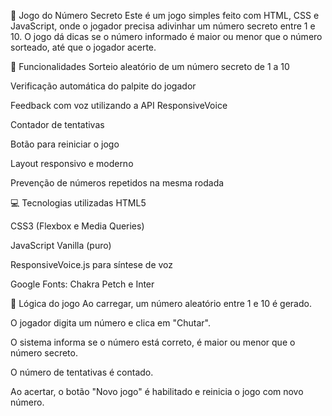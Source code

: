 🎯 Jogo do Número Secreto
Este é um jogo simples feito com HTML, CSS e JavaScript, onde o jogador precisa adivinhar um número secreto entre 1 e 10. O jogo dá dicas se o número informado é maior ou menor que o número sorteado, até que o jogador acerte.


📌 Funcionalidades
Sorteio aleatório de um número secreto de 1 a 10

Verificação automática do palpite do jogador

Feedback com voz utilizando a API ResponsiveVoice

Contador de tentativas

Botão para reiniciar o jogo

Layout responsivo e moderno

Prevenção de números repetidos na mesma rodada

💻 Tecnologias utilizadas
HTML5

CSS3 (Flexbox e Media Queries)

JavaScript Vanilla (puro)

ResponsiveVoice.js para síntese de voz

Google Fonts: Chakra Petch e Inter

🧠 Lógica do jogo
Ao carregar, um número aleatório entre 1 e 10 é gerado.

O jogador digita um número e clica em "Chutar".

O sistema informa se o número está correto, é maior ou menor que o número secreto.

O número de tentativas é contado.

Ao acertar, o botão "Novo jogo" é habilitado e reinicia o jogo com novo número.

